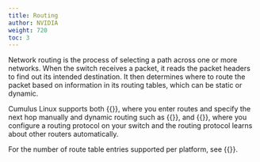 ```yaml
---
title: Routing
author: NVIDIA
weight: 720
toc: 3
---
```

Network routing is the process of selecting a path across one or more networks. When the switch receives a packet, it reads the packet headers to find out its intended destination. It then determines where to route the packet based on information in its routing tables, which can be static or dynamic.

Cumulus Linux supports both {{<link url="Static-Routing">}}, where you enter routes and specify the next hop manually and dynamic routing such as {{<link url="Border-Gateway-Protocol-BGP" text="BGP">}}, and {{<link url="Open-Shortest-Path-First-OSPF" text="OSP">}}, where you configure a routing protocol on your switch and the routing protocol learns about other routers automatically.

For the number of route table entries supported per platform, see {{<link title="Forwarding Table Size and Profiles">}}.